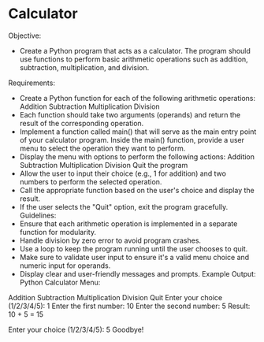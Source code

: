 # Calculator
Objective:
  - Create a Python program that acts as a calculator. The program should use functions to perform basic arithmetic operations such as addition, subtraction, multiplication, and division.

Requirements:
  - Create a Python function for each of the following arithmetic operations:
    Addition
    Subtraction
    Multiplication
    Division
  - Each function should take two arguments (operands) and return the result of the corresponding operation.
  - Implement a function called main() that will serve as the main entry point of your calculator program. Inside the main() function, provide a user menu to select the operation they want to perform.
  - Display the menu with options to perform the following actions:
    Addition
    Subtraction
    Multiplication
    Division
    Quit the program
  - Allow the user to input their choice (e.g., 1 for addition) and two numbers to perform the selected operation.
  - Call the appropriate function based on the user's choice and display the result.
  - If the user selects the "Quit" option, exit the program gracefully.
Guidelines:
  -  Ensure that each arithmetic operation is implemented in a separate function for modularity.
  -  Handle division by zero error to avoid program crashes.
  -  Use a loop to keep the program running until the user chooses to quit. 
  -  Make sure to validate user input to ensure it's a valid menu choice and numeric input for operands.
  -  Display clear and user-friendly messages and prompts.
Example Output:
  Python Calculator
  Menu:

  Addition
  Subtraction
  Multiplication
  Division
  Quit
  Enter your choice (1/2/3/4/5): 1
  Enter the first number: 10
  Enter the second number: 5
  Result: 10 + 5 = 15
  
  Enter your choice (1/2/3/4/5): 5
  Goodbye!
